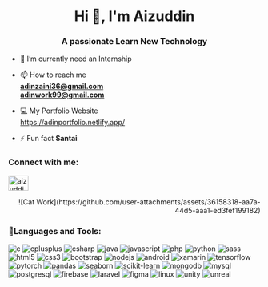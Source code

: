 

<h1 align="center">Hi 👋, I'm Aizuddin</h1>
<h3 align="center">A passionate Learn New Technology</h3>

- 🌱 I’m currently need an Internship

- 📫 How to reach me <br> **adinzaini36@gmail.com** <br> **adinwork99@gmail.com**

- 💻 My Portfolio Website <br> https://adinportfolio.netlify.app/

- ⚡ Fun fact **Santai**

<h3 align="left">Connect with me:</h3>
<p align="left">
<a href="https://www.linkedin.com/in/aizuddin-zaini-082837234/" target="_blank"><img align="center" src="https://raw.githubusercontent.com/rahuldkjain/github-profile-readme-generator/master/src/images/icons/Social/linked-in-alt.svg" alt="aizuddin zaini" height="30" width="40" /></a>
</p>
<p align="right">
![Cat Work](https://github.com/user-attachments/assets/36158318-aa7a-44d5-aaa1-ed3fef199182)

</p>

<h3 align="left">🚀Languages and Tools:</h3>
<p>
  <img src="https://img.shields.io/badge/C-00599C?logo=c&logoColor=white" alt="c" />
  <img src="https://img.shields.io/badge/C++-00599C?logo=cplusplus&logoColor=white" alt="cplusplus" />
  <img src="https://img.shields.io/badge/C%23-239120?logo=csharp&logoColor=white" alt="csharp" />
  <img src="https://img.shields.io/badge/Java-007396?logo=java&logoColor=white" alt="java" />
  <img src="https://img.shields.io/badge/JavaScript-F7DF1E?logo=javascript&logoColor=black" alt="javascript" />
  <img src="https://img.shields.io/badge/PHP-777BB4?logo=php&logoColor=white" alt="php" />
  <img src="https://img.shields.io/badge/Python-3776AB?logo=python&logoColor=white" alt="python" />
  <img src="https://img.shields.io/badge/Sass-CC6699?logo=sass&logoColor=white" alt="sass" />
  <img src="https://img.shields.io/badge/HTML5-E34F26?logo=html5&logoColor=white" alt="html5" />
  <img src="https://img.shields.io/badge/CSS3-1572B6?logo=css3&logoColor=white" alt="css3" />
  <img src="https://img.shields.io/badge/Bootstrap-7952B3?logo=bootstrap&logoColor=white" alt="bootstrap" />
  <img src="https://img.shields.io/badge/Node.js-339933?logo=node.js&logoColor=white" alt="nodejs" />
  <img src="https://img.shields.io/badge/Android-3DDC84?logo=android&logoColor=white" alt="android" />
  <img src="https://img.shields.io/badge/Xamarin-3498DB?logo=xamarin&logoColor=white" alt="xamarin" />
  <img src="https://img.shields.io/badge/TensorFlow-FF6F00?logo=tensorflow&logoColor=white" alt="tensorflow" />
  <img src="https://img.shields.io/badge/PyTorch-EE4C2C?logo=pytorch&logoColor=white" alt="pytorch" />
  <img src="https://img.shields.io/badge/Pandas-150458?logo=pandas&logoColor=white" alt="pandas" />
  <img src="https://img.shields.io/badge/Seaborn-3776AB?logo=python&logoColor=white" alt="seaborn" />
  <img src="https://img.shields.io/badge/scikit--learn-F7931E?logo=scikit-learn&logoColor=white" alt="scikit-learn" />
  <img src="https://img.shields.io/badge/MongoDB-47A248?logo=mongodb&logoColor=white" alt="mongodb" />
  <img src="https://img.shields.io/badge/MySQL-4479A1?logo=mysql&logoColor=white" alt="mysql" />
  <img src="https://img.shields.io/badge/PostgreSQL-336791?logo=postgresql&logoColor=white" alt="postgresql" />
  <img src="https://img.shields.io/badge/Firebase-FFCA28?logo=firebase&logoColor=black" alt="firebase" />
  <img src="https://img.shields.io/badge/Laravel-FF2D20?logo=laravel&logoColor=white" alt="laravel" />
  <img src="https://img.shields.io/badge/Figma-F24E1E?logo=figma&logoColor=white" alt="figma" />
  <img src="https://img.shields.io/badge/Linux-FCC624?logo=linux&logoColor=black" alt="linux" />
  <img src="https://img.shields.io/badge/Unity-000000?logo=unity&logoColor=white" alt="unity" />
  <img src="https://img.shields.io/badge/Unreal%20Engine-313131?logo=unrealengine&logoColor=white" alt="unreal" />
</p>


